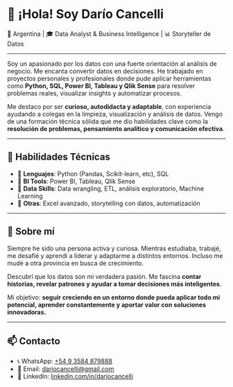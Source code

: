 # 👋 ¡Hola! Soy Darío Cancelli

📍 Argentina | 🎓 Data Analyst & Business Intelligence | 📊 Storyteller de Datos

---

Soy un apasionado por los datos con una fuerte orientación al análisis de negocio. Me encanta convertir datos en decisiones. He trabajado en proyectos personales y profesionales donde pude aplicar herramientas como **Python, SQL, Power BI, Tableau y Qlik Sense** para resolver problemas reales, visualizar insights y automatizar procesos.

Me destaco por ser **curioso, autodidacta y adaptable**, con experiencia ayudando a colegas en la limpieza, visualización y análisis de datos. Vengo de una formación técnica sólida que me dio habilidades clave como la **resolución de problemas, pensamiento analítico y comunicación efectiva**.

---

## 🧠 Habilidades Técnicas

- 📌 **Lenguajes**: Python (Pandas, Scikit-learn, etc), SQL
- 📌 **BI Tools**: Power BI, Tableau, Qlik Sense
- 📌 **Data Skills**: Data wrangling, ETL, análisis exploratorio, Machine Learning
- 📌 **Otras**: Excel avanzado, storytelling con datos, automatización

---

## 💬 Sobre mí

Siempre he sido una persona activa y curiosa. Mientras estudiaba, trabajé, me desafié y aprendí a liderar y adaptarme a distintos entornos. Incluso me mudé a otra provincia en busca de crecimiento.

Descubrí que los datos son mi verdadera pasión. Me fascina **contar historias, revelar patrones y ayudar a tomar decisiones más inteligentes**.

Mi objetivo: **seguir creciendo en un entorno donde pueda aplicar todo mi potencial, aprender constantemente y aportar valor con soluciones innovadoras.**

---

## 📫 Contacto

- 📞 WhatsApp: [+54 9 3584 879888](https://wa.me/543584879888)
- 📧 Email: [dariocancelli@gmail.com](mailto:dariocancelli@gmail.com)
- 💼 LinkedIn: [linkedin.com/in/dariocancelli](https://www.linkedin.com/in/dariocancelli)
